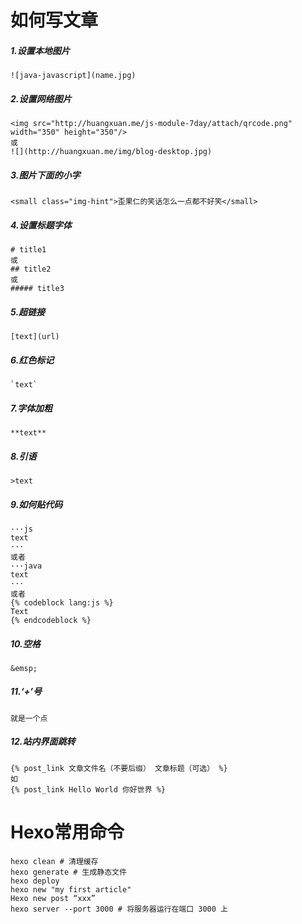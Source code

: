 <!-- # Hexo-Theme-Huxblog

> Ported Theme of [Hux Blog](https://github.com/Huxpro/huxpro.github.io), Thank [Huxpro](https://github.com/Huxpro) for designing such a flawless theme.

### [Demo &rarr;](http://kaijun.github.io/hexo-theme-huxblog) -->


<!-- ![](http://huangxuan.me/img/blog-desktop.jpg) -->
# 如何写文章

##### 1.设置本地图片
```
![java-javascript](name.jpg)
```

##### 2.设置网络图片
```
<img src="http://huangxuan.me/js-module-7day/attach/qrcode.png" width="350" height="350"/>
或
![](http://huangxuan.me/img/blog-desktop.jpg)
```

##### 3.图片下面的小字
```
<small class="img-hint">歪果仁的笑话怎么一点都不好笑</small>
```

##### 4.设置标题字体
```
# title1
或
## title2
或
##### title3
```

##### 5.超链接
```
[text](url)
```

##### 6.红色标记
```
`text`
```

##### 7.字体加粗
```
**text**
```

##### 8.引语
```
>text
```

##### 9.如何贴代码
```
···js
text
···
或者
···java
text
···
或者
{% codeblock lang:js %}
Text
{% endcodeblock %}

```

##### 10.空格
```
&emsp;
```

##### 11.‘+’号
```
就是一个点
```

##### 12.站内界面跳转
```
{% post_link 文章文件名（不要后缀） 文章标题（可选） %}
如
{% post_link Hello World 你好世界 %}
```

# Hexo常用命令
```
hexo clean # 清理缓存
hexo generate # 生成静态文件
hexo deploy
hexo new "my first article"
Hexo new post “xxx”
hexo server --port 3000 # 将服务器运行在端口 3000 上
```

